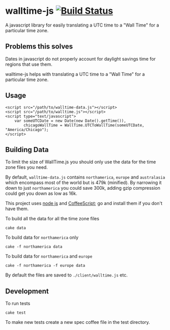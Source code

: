 walltime-js [![Build Status](https://secure.travis-ci.org/sproutsocial/walltime-js.png)](http://travis-ci.org/sproutsocial/walltime-js)
===========

A javascript library for easily translating a UTC time to a "Wall Time" for a particular time zone.

## Problems this solves

Dates in javascript do not properly account for daylight savings time for regions that use them.

walltime-js helps with translating a UTC time to a "Wall Time" for a particular time zone.

## Usage

    <script src="/path/to/walltime-data.js"></script>
    <script src="/path/to/walltime.js"></script>
    <script type="text/javascript">
        var someUTCDate = new Date(new Date().getTime()),
            chicagoWallTime = WallTime.UTCToWallTime(someUTCDate, "America/Chicago");
    </script>

## Building Data

To limit the size of WallTime.js you should only use the data for the time zone files you need.  

By default, `walltime-data.js` contains `northamerica`, `europe` and `australasia` which encompass most of the world but is 479k (minified).  By narrowing it down to just `northamerica` you could save 300k, adding gzip compression could get you down as low as 16k.

This project uses [node js](http://nodejs.org) and [CoffeeScript](http://coffeescript.org); go and install them if you don't have them.

To build all the data for all the time zone files

    cake data

To build data for `northamerica` only

    cake -f northamerica data

To build data for `northamerica` and `europe`

    cake -f northamerica -f europe data

By default the files are saved to `./client/walltime.js` etc.

## Development

To run tests

    cake test

To make new tests create a new spec coffee file in the test directory.
